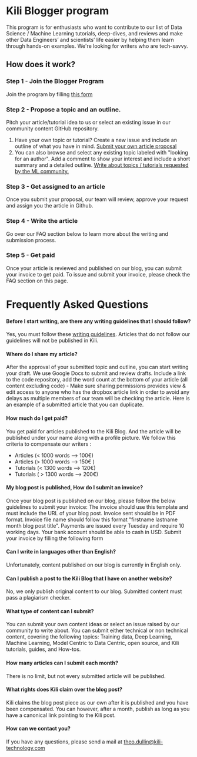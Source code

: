 # Kili Blogger program

This program is for enthusiasts who want to contribute to our list of Data Science / Machine Learning tutorials, deep-dives, and reviews and make other Data Engineers’ and scientists’ life easier by helping them learn through hands-on examples. We're looking for writers who are tech-savvy. 

## How does it work?

### Step 1 - Join the Blogger Program
Join the program by filling [this form](https://share.hsforms.com/1PkSi5rNcSsalwQ13LzhMVg564ac) 

### Step 2 - Propose a topic and an outline. 
Pitch your article/tutorial idea to us or select an existing issue in our community content GitHub repository.
1. Have your own topic or tutorial? Create a new issue and include an outline of what you have in mind. [Submit your own article proposal](https://github.com/kili-technology/kili-blogger-program/issues/new?assignees=&labels=&template=submit-an-article-proposal.md&title=%5BArticle+Proposal%5D+)
2. You can also browse and select any existing topic labeled with "looking for an author". Add a comment to show your interest and include a short summary and a detailed outline. [Write about topics / tutorials requested by the ML community.](https://github.com/kili-technology/kili-blogger-program/projects/1) 

### Step 3 - Get assigned to an article
Once you submit your proposal, our team will review, approve your request and assign you the article in Github.

### Step 4 - Write the article
Go over our FAQ section below to learn more about the writing and submission process.

### Step 5 - Get paid 
Once your article is reviewed and published on our blog, you can submit your invoice to get paid. 
To issue and submit your invoice, please check the FAQ section on this page.



# Frequently Asked Questions

#### Before I start writing, are there any writing guidelines that I should follow?
Yes, you must follow these [writing guidelines](https://github.com/kili-technology/kili-blogger-program/blob/main/writing-guidelines.md). Articles that do not follow our guidelines will not be published in Kili.


#### Where do I share my article?
After the approval of your submitted topic and outline, you can start writing your draft. We use Google Docs to submit and review drafts. Include a link to the code repository, add the word count at the bottom of your article (all content excluding code) - Make sure sharing permissions provides view & edit access to anyone who has the dropbox article link in order to avoid any delays as multiple members of our team will be checking the article. Here is an example of a submitted article that you can duplicate.

#### How much do I get paid?
You get paid for articles published to the Kili Blog. And the article will be published under your name along with a profile picture.
We follow this criteria to compensate our writers :
- Articles (< 1000 words —> 100€)
- Articles (> 1000 words —> 150€ )
- Tutorials (< 1300 words —> 120€)
- Tutorials ( > 1300 words —> 200€)

#### My blog post is published, How do I submit an invoice?
Once your blog post is published on our blog, please follow the below guidelines to submit your invoice:
The invoice should use this template and must include the URL of your blog post.
Invoice sent should be in PDF format.
Invoice file name should follow this format "firstname lastname month blog post title".
Payments are issued every Tuesday and require 10 working days. Your bank account should be able to cash in USD.
Submit your invoice by filling the following form

#### Can I write in languages other than English?
Unfortunately, content published on our blog is currently in English only.

#### Can I publish a post to the Kili Blog that I have on another website?
No, we only publish original content to our blog. Submitted content must pass a plagiarism checker.

#### What type of content can I submit?
You can submit your own content ideas or select an issue raised by our community to write about. You can submit either technical or non technical content, covering the following topics: Training data, Deep Learning, Machine Learning, Model Centric to Data Centric, open source, and Kili tutorials, guides, and How-tos.

#### How many articles can I submit each month?
There is no limit, but not every submitted article will be published.

#### What rights does Kili claim over the blog post?
Kili claims the blog post piece as our own after it is published and you have been compensated. You can however, after a month, publish as long as you have a canonical link pointing to the Kili post.

#### How can we contact you?
If you have any questions, please send a mail at <theo.dullin@kili-technology.com>


